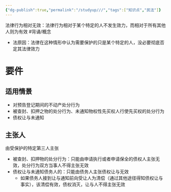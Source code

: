 ```yaml
---
{"dg-publish":true,"permalink":"/studyup///","tags":["知识点","民法"]}
---
```


法律行为相对无效：法律行为相对于某个特定的人不发生效力，而相对于所有其他人则为有效 #背诵/概念 
- 法原因：法律在这种情形中认为需要保护的只是某个特定的人，没必要彻底否定其法律效力
# 要件
## 适用情景
- 对预告登记期间的不动产处分行为
- 被查封、扣押之物的处分行为、未通知物权性先买权人行使先买权的处分行为
- 债权让与未通知
## 主张人 
由受保护的特定第三人主张
- 被查封、扣押物的处分行为：只能由申请执行或者申请保全的债权人主张无效，处分行为双方当事人不得主张无效
- 债权让与未通知债务人的：只能由债务人主张债权让与无效
	- 如果债务人接到让与通知前向受让人为清偿（通过其他途径得知债权让与事实），该清偿有效，债权消灭，让与人不得主张无效
